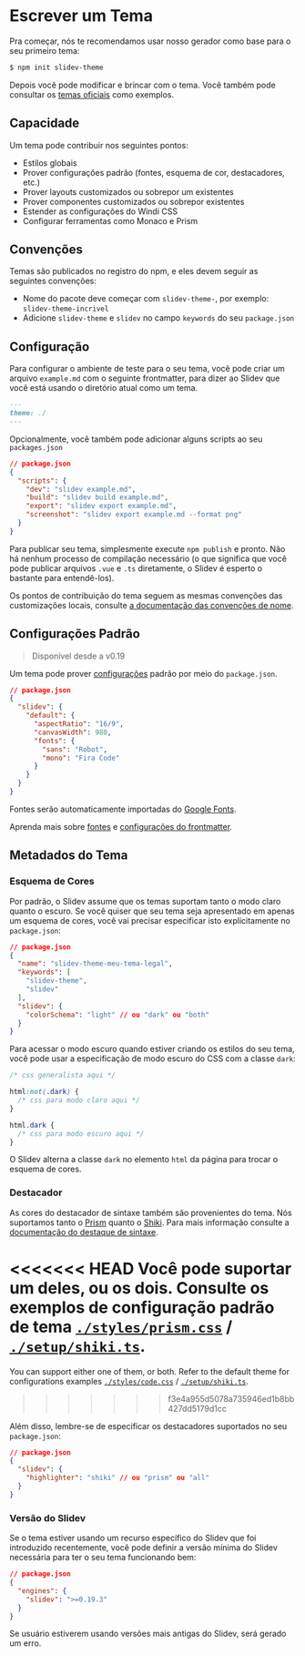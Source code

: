 # Escrever um Tema

Pra começar, nós te recomendamos usar nosso gerador como base para o seu primeiro tema:

```bash
$ npm init slidev-theme
```

Depois você pode modificar e brincar com o tema. Você também pode consultar os [temas oficiais](/themes/gallery) como exemplos.

## Capacidade

Um tema pode contribuir nos seguintes pontos:

- Estilos globais
- Prover configurações padrão (fontes, esquema de cor, destacadores, etc.)
- Prover layouts customizados ou sobrepor um existentes
- Prover componentes customizados ou sobrepor existentes
- Estender as configurações do Windi CSS
- Configurar ferramentas como Monaco e Prism

## Convenções

Temas são publicados no registro do npm, e eles devem seguir as seguintes convenções:

- Nome do pacote deve começar com `slidev-theme-`, por exemplo: `slidev-theme-incrivel`
- Adicione `slidev-theme` e `slidev` no campo `keywords` do seu `package.json`

## Configuração

Para configurar o ambiente de teste para o seu tema, você pode criar um arquivo `example.md` com o seguinte frontmatter, para dizer ao Slidev que você está usando o diretório atual como um tema.

```md
---
theme: ./
---
```

Opcionalmente, você também pode adicionar alguns scripts ao seu `packages.json`

```json
// package.json
{
  "scripts": {
    "dev": "slidev example.md",
    "build": "slidev build example.md",
    "export": "slidev export example.md",
    "screenshot": "slidev export example.md --format png"
  }
}
```

Para publicar seu tema, simplesmente execute `npm publish` e pronto. Não há nenhum processo de compilação necessário (o que significa que você pode publicar arquivos `.vue` e `.ts` diretamente, o Slidev é esperto o bastante para entendê-los).

Os pontos de contribuição do tema seguem as mesmas convenções das customizações locais, consulte [a documentação das convenções de nome](/custom/).

## Configurações Padrão

> Disponível desde a v0.19

Um tema pode prover [configurações](/custom/#configuracoes-do-frontmatter) padrão por meio do `package.json`.

```json
// package.json
{
  "slidev": {
    "default": {
      "aspectRatio": "16/9",
      "canvasWidth": 980,
      "fonts": {
        "sans": "Robot",
        "mono": "Fira Code"
      }
    }
  }
}
```

Fontes serão automaticamente importadas do [Google Fonts](https://fonts.google.com/).

Aprenda mais sobre [fontes](/custom/fonts) e [configurações do frontmatter](/custom/#configuracoes-do-frontmatter).

## Metadados do Tema

### Esquema de Cores

Por padrão, o Slidev assume que os temas suportam tanto o modo claro quanto o escuro. Se você quiser que seu tema seja apresentado em apenas um esquema de cores, você vai precisar especificar isto explicitamente no `package.json`:

```json
// package.json
{
  "name": "slidev-theme-meu-tema-legal",
  "keywords": [
    "slidev-theme",
    "slidev"
  ],
  "slidev": {
    "colorSchema": "light" // ou "dark" ou "both"
  }
}
```

Para acessar o modo escuro quando estiver criando os estilos do seu tema, você pode usar a especificação de modo escuro do CSS com a classe `dark`:

```css
/* css generalista aqui */

html:not(.dark) {
  /* css para modo claro aqui */
}

html.dark {
  /* css para modo escuro aqui */
}
```

O Slidev alterna a classe `dark` no elemento `html` da página para trocar o esquema de cores.

### Destacador

As cores do destacador de sintaxe também são provenientes do tema. Nós suportamos tanto o [Prism](https://prismjs.com/) quanto o [Shiki](https://github.com/shikijs/shiki). Para mais informação consulte a [documentação do destaque de sintaxe](/custom/highlighters).

<<<<<<< HEAD
Você pode suportar um deles, ou os dois. Consulte os exemplos de configuração padrão de tema [`./styles/prism.css`](https://github.com/slidevjs/slidev/blob/main/packages/theme-default/styles/prism.css) / [`./setup/shiki.ts`](https://github.com/slidevjs/slidev/blob/main/packages/theme-default/setup/shiki.ts).
=======
You can support either one of them, or both. Refer to the default theme for configurations examples [`./styles/code.css`](https://github.com/slidevjs/slidev/blob/main/packages/create-theme/template/styles/code.css) / [`./setup/shiki.ts`](https://github.com/slidevjs/slidev/blob/main/packages/create-theme/template/setup/shiki.ts).
>>>>>>> f3e4a955d5078a735946ed1b8bb427dd5179d1cc

Além disso, lembre-se de especificar os destacadores suportados no seu `package.json`:

```json
// package.json
{
  "slidev": {
    "highlighter": "shiki" // ou "prism" ou "all"
  }
}
```

### Versão do Slidev

Se o tema estiver usando um recurso específico do Slidev que foi introduzido recentemente, você pode definir a versão mínima do Slidev necessária para ter o seu tema funcionando bem:

```json
// package.json
{
  "engines": {
    "slidev": ">=0.19.3"
  }
}
```

Se usuário estiverem usando versões mais antigas do Slidev, será gerado um erro.
